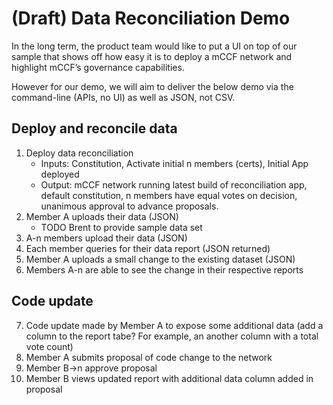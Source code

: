 # (Draft) Data Reconciliation Demo

In the long term, the product team would like to put a UI on top of our sample that shows off how easy it is to deploy a mCCF network and highlight mCCF’s governance capabilities.

However for our demo, we will aim to deliver the below demo via the command-line (APIs, no UI) as well as JSON, not CSV.

## Deploy and reconcile data

1. Deploy data reconciliation
   - Inputs: Constitution, Activate initial n members (certs), Initial App​ deployed
   - Output: mCCF network running latest build of reconciliation app, default constitution, n members have equal votes on decision, unanimous approval to advance proposals.
2. Member A uploads their data (JSON)
   - TODO Brent to provide sample data set
3. A-n members upload their data (JSON)
4. Each member queries for their data report (JSON returned)
5. Member A uploads a small change to the existing dataset (JSON)
6. Members A-n are able to see the change in their respective reports

## Code update

7. Code update made by Member A to expose some additional data (add a column to the report tabe? For example, an another column with a total vote count)
8. Member A submits proposal of code change to the network​
9. Member B->n approve proposal​
10. Member B views updated report with additional data column added in proposal
